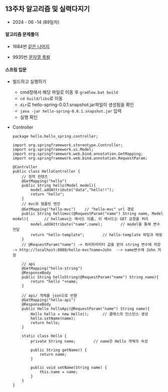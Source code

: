 ## 13주차 알고리즘 및 실력다지기 

- 2024 - 06 -14 (89일차)

#### 알고리즘 문제풀이  

* 1684번 [같은 나머지]()  

* 9935번 [문자열 폭발]()  

#### 스프링 입문  
* 빌드하고 실행하기  
    * cmd창에서 해당 파일로 이동 후 ```gradlew.bat build```   
    * ```cd build/libs```로 이동  
    * ```dir```로 hello-spring-0.0.1.snapshot.jar파일이 생성됨을 확인   
    * ```java -jar hello-spring-0.0.1.snapshot.jar``` 입력  
    * 실행 확인  

* Controller   
    ```
    package hello.hello_spring.controller;

    import org.springframework.stereotype.Controller;
    import org.springframework.ui.Model;
    import org.springframework.web.bind.annotation.GetMapping;
    import org.springframework.web.bind.annotation.RequestParam;

    @Controller
    public class HelloController {
        // 정적 컨텐츠 
        @GetMapping("hello")
        public String hello(Model model){
            model.addAttribute("data","hello!!");
            return "hello";
        }
        // mvc와 템플릿 엔진  
        @GetMapping("hello-mvc")    // "hello-mvc" url 경로 
        public String hellomvc(@RequestParam("name") String name, Model model){       // hellomvc는 메서드 이름, 이 메서드는 GET 요청을 처리
            model.addAttribute("name",name);        // model을 통해 변수 전달  
            return "hello-template";        // hello-template 파일과 매핑  
        }
        // @RequestParam("name") -> 쿼리파라미터 값을 받아 string 변수에 저장 -> http://localhost:8080/hello-mvc?name=John  --> name변수에 John 저장   

        // api
        @GetMapping("hello-string")
        @ResponseBody
        public String helloString(@RequestParam("name") String name){
            return "hello "+name;
        }

        // api/ 객체를 json으로 반환 
        @GetMapping("hello-api")
        @ResponseBody
        public Hello helloApi(@RequestParam("name") String name){
            Hello hello = new Hello();      // 클래스의 인스턴스 생성 
            hello.setName(name);            
            return hello;
        }

        static class Hello {
            private String name;        // name은 Hello 객체의 속성

            public String getName() {
                return name;
            }

            public void setName(String name) {
                this.name = name;
            }
        }
    }
    ```   
    